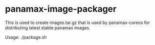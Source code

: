 panamax-image-packager
======================

This is used to create images.tar.gz that is used by panamax-coreos for distributing latest stable panamax images.

Usage: ./package.sh
